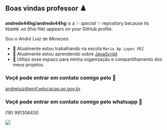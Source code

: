## Boas vindas professor ♟️


**andrede44hg/andrede44hg** is a ✨ _special_ ✨ repository because its `README.md` (this file) appears on your GitHub profile.

Sou o _André Luiz de Menezes_:

- 🔭 Atualmente estou trabalhando na escola `Maria Ap Lopes PEI`
- 🌱 Atualmente estou aprendendo sobre [JavaScript](https://editor.p5js.org/)
- 👯 Utilizo esse espaço para minha organização e compartilhamento dos meus projetos.

### Voçê pode entrar em contato comigo pelo 📧

andreluiz@prof.educacao.sp.gov.br

### Voçê pode entrar em contato comigo pelo whatsapp 📱

(18) 991306430

![](https://media.tenor.com/BZ8PcPP_SVEAAAAi/teach-professor.gif)
